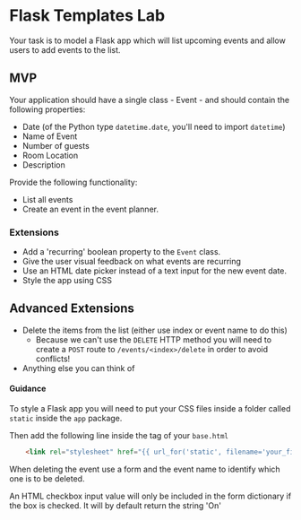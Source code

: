 # Flask Templates Lab

Your task is to model a Flask app which will list upcoming events and allow users to add events to the list.

## MVP

Your application should have a single class - Event - and should contain the following properties:
* Date (of the Python type `datetime.date`, you'll need to import `datetime`)
* Name of Event
* Number of guests
* Room Location
* Description

Provide the following functionality:
* List all events
* Create an event in the event planner.

### Extensions

* Add a 'recurring' boolean property to the `Event` class.
* Give the user visual feedback on what events are recurring
* Use an HTML date picker instead of a text input for the new event date.
* Style the app using CSS

## Advanced Extensions

* Delete the items from the list (either use index or event name to do this)
    * Because we can't use the `DELETE` HTTP method you will need to create a `POST` route to `/events/<index>/delete` in order to avoid conflicts!
* Anything else you can think of


#### Guidance

To style a Flask app you will need to put your CSS files inside a folder called `static` inside the `app` package.

Then add the following line inside the <HEAD> tag of your `base.html`

```html
    <link rel="stylesheet" href="{{ url_for('static', filename='your_file_name.css') }}">
```

When deleting the event use a form and the event name to identify which one is to be deleted.

An HTML checkbox input value will only be included in the form dictionary if the box is checked. It will by default return the string 'On'

